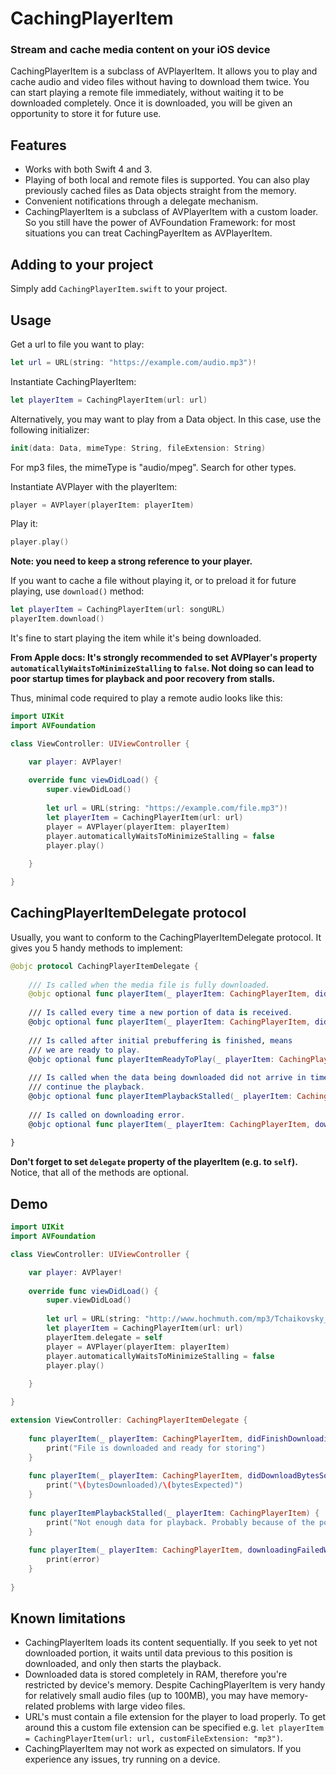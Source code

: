 # CachingPlayerItem #
### Stream and cache media content on your iOS device ###

CachingPlayerItem is a subclass of AVPlayerItem. It allows you to play and cache audio and video files without having to download them twice. You can start playing a remote file immediately, without waiting it to be downloaded completely. Once it is downloaded, you will be given an opportunity to store it for future use. 

## Features ##
- Works with both Swift 4 and 3.
- Playing of both local and remote files is supported. You can also play previously cached files as Data objects straight from the memory.
- Convenient notifications through a delegate mechanism.
- CachingPlayerItem is a subclass of AVPlayerItem with a custom loader. So you still have the power of AVFoundation Framework: for most situations you can treat CachingPayerItem as AVPlayerItem.

## Adding to your project ##
Simply add `CachingPlayerItem.swift` to your project.

## Usage ##
Get a url to file you want to play:
```Swift
let url = URL(string: "https://example.com/audio.mp3")!
```
Instantiate CachingPlayerItem:
```Swift
let playerItem = CachingPlayerItem(url: url)
```
Alternatively, you may want to play from a Data object. In this case, use the following initializer:
```Swift
init(data: Data, mimeType: String, fileExtension: String)
```
For mp3 files, the mimeType is "audio/mpeg". Search for other types. 

Instantiate AVPlayer with the playerItem:
```Swift
player = AVPlayer(playerItem: playerItem)
```
Play it:
```Swift
player.play()
```
**Note: you need to keep a strong reference to your player.**

If you want to cache a file without playing it, or to preload it for future playing, use `download()` method:
```Swift
let playerItem = CachingPlayerItem(url: songURL)
playerItem.download()
```
It's fine to start playing the item while it's being downloaded.

**From Apple docs: It's strongly recommended to set AVPlayer's property `automaticallyWaitsToMinimizeStalling` to `false`. Not doing so can lead to poor startup times for playback and poor recovery from stalls.**


Thus, minimal code required to play a remote audio looks like this:

```Swift
import UIKit
import AVFoundation

class ViewController: UIViewController {

    var player: AVPlayer!
    
    override func viewDidLoad() {
        super.viewDidLoad()
     
        let url = URL(string: "https://example.com/file.mp3")!
        let playerItem = CachingPlayerItem(url: url)
        player = AVPlayer(playerItem: playerItem)
        player.automaticallyWaitsToMinimizeStalling = false
        player.play()
        
    }

}
```

## CachingPlayerItemDelegate protocol ##
Usually, you want to conform to the CachingPlayerItemDelegate protocol. It gives you 5 handy methods to implement:

```Swift
@objc protocol CachingPlayerItemDelegate {
    
    /// Is called when the media file is fully downloaded.
    @objc optional func playerItem(_ playerItem: CachingPlayerItem, didFinishDownloadingData data: Data)
    
    /// Is called every time a new portion of data is received.
    @objc optional func playerItem(_ playerItem: CachingPlayerItem, didDownloadBytesSoFar bytesDownloaded: Int, outOf bytesExpected: Int)
    
    /// Is called after initial prebuffering is finished, means
    /// we are ready to play.
    @objc optional func playerItemReadyToPlay(_ playerItem: CachingPlayerItem)
    
    /// Is called when the data being downloaded did not arrive in time to
    /// continue the playback.
    @objc optional func playerItemPlaybackStalled(_ playerItem: CachingPlayerItem)
    
    /// Is called on downloading error.
    @objc optional func playerItem(_ playerItem: CachingPlayerItem, downloadingFailedWith error: Error)
    
}
```

**Don't forget to set `delegate` property of the playerItem (e.g. to `self`).** Notice, that all of the methods are optional.

## Demo ##
```Swift
import UIKit
import AVFoundation

class ViewController: UIViewController {

    var player: AVPlayer!
    
    override func viewDidLoad() {
        super.viewDidLoad()
     
        let url = URL(string: "http://www.hochmuth.com/mp3/Tchaikovsky_Nocturne__orch.mp3")!
        let playerItem = CachingPlayerItem(url: url)
        playerItem.delegate = self        
        player = AVPlayer(playerItem: playerItem)
        player.automaticallyWaitsToMinimizeStalling = false
        player.play()
        
    }

}

extension ViewController: CachingPlayerItemDelegate {
    
    func playerItem(_ playerItem: CachingPlayerItem, didFinishDownloadingData data: Data) {
        print("File is downloaded and ready for storing")
    }
    
    func playerItem(_ playerItem: CachingPlayerItem, didDownloadBytesSoFar bytesDownloaded: Int, outOf bytesExpected: Int) {
        print("\(bytesDownloaded)/\(bytesExpected)")
    }
    
    func playerItemPlaybackStalled(_ playerItem: CachingPlayerItem) {
        print("Not enough data for playback. Probably because of the poor network. Wait a bit and try to play later.")
    }
    
    func playerItem(_ playerItem: CachingPlayerItem, downloadingFailedWith error: Error) {
        print(error)
    }
    
}
```

## Known limitations ##
- CachingPlayerItem loads its content sequentially. If you seek to yet not downloaded portion, it waits until data previous to this position is downloaded, and only then starts the playback.
- Downloaded data is stored completely in RAM, therefore you're restricted by device's memory. Despite CachingPlayerItem is very handy for relatively small audio files (up to 100MB), you may have memory-related problems with large video files.
- URL's must contain a file extension for the player to load properly. To get around this a custom file extension can be specified e.g. `let playerItem = CachingPlayerItem(url: url, customFileExtension: "mp3")`.
- CachingPlayerItem may not work as expected on simulators. If you experience any issues, try running on a device. 
